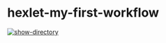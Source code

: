 # hexlet-my-first-workflow
[![show-directory](https://github.com/Nogl0ry/GitHub-Actions/actions/workflows/hello-world.yml/badge.svg)](https://github.com/Nogl0ry/GitHub-Actions/actions/workflows/hello-world.yml)
